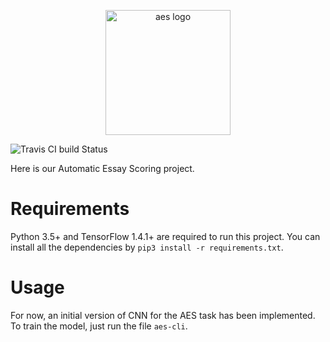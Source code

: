 <p align="center"><img src='https://raw.githubusercontent.com/deltaquincy/aes/master/images/logo.png' width='200' alt='aes logo'></p>

![Travis CI build Status](https://img.shields.io/travis/deltaquincy/aes.svg?style=flat-square)

Here is our Automatic Essay Scoring project.

# Requirements

Python 3.5+ and TensorFlow 1.4.1+ are required to run this project. You can install all the dependencies by `pip3 install -r requirements.txt`.

# Usage

For now, an initial version of CNN for the AES task has been implemented. To train the model, just run the file `aes-cli`.
